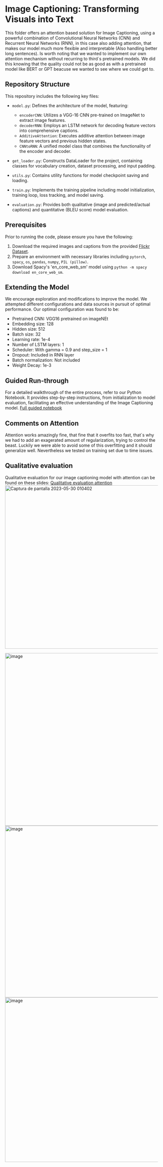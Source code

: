 # Image Captioning: Transforming Visuals into Text

This folder offers an attention based solution for Image Captioning, using a powerful combination of Convolutional Neural Networks (CNN) and Recurrent Neural Networks (RNN), in this case also adding attention, that makes our model much more flexible and interpretable (Also handling better long sentences). Is worth noting that we wanted to implement our own attention mechanism without recurring to third´s pretrained models. We did this knowing that the quality could not be as good as with a pretrained model like BERT or GPT beacuse we wanted to see where we could get to.

## Repository Structure

This repository includes the following key files:

- `model.py`: Defines the architecture of the model, featuring:
  - `encoderCNN`: Utilizes a VGG-16 CNN pre-trained on ImageNet to extract image features.
  - `decoderRNN`: Employs an LSTM network for decoding feature vectors into comprehensive captions.
  - `AdditiveAttention`: Executes additive attention between image feature vectors and previous hidden states.
  - `CNNtoRNN`: A unified model class that combines the functionality of the encoder and decoder.

- `get_loader.py`: Constructs DataLoader for the project, containing classes for vocabulary creation, dataset processing, and input padding.

- `utils.py`: Contains utility functions for model checkpoint saving and loading.

- `train.py`: Implements the training pipeline including model initialization, training loop, loss tracking, and model saving.

- `evaluation.py`: Provides both qualitative (image and predicted/actual captions) and quantitative (BLEU score) model evaluation.

## Prerequisites

Prior to running the code, please ensure you have the following:

1. Download the required images and captions from the provided [Flickr Dataset](https://drive.google.com/drive/folders/1x2pDFbpIsA8fCUomwBpo6wBy0Yw9LFF_?usp=sharing).
2. Prepare an environment with necessary libraries including `pytorch`, `spacy`, `os`, `pandas`, `numpy`, `PIL (pillow)`.
3. Download Spacy's 'en_core_web_sm' model using `python -m spacy download en_core_web_sm`.

## Extending the Model

We encourage exploration and modifications to improve the model. We attempted different configurations and data sources in pursuit of optimal performance. Our optimal configuration was found to be:

- Pretrained CNN: VGG16 pretrained on imageNEt
- Embedding size: 128
- Hidden size: 512
- Batch size: 32
- Learning rate: 1e-4
- Number of LSTM layers: 1
- Scheduler: With gamma = 0.9 and step_size = 1
- Dropout: Included in RNN layer
- Batch normalization: Not included
- Weight Decay: 1e-3

## Guided Run-through

For a detailed walkthrough of the entire process, refer to our Python Notebook. It provides step-by-step instructions, from initialization to model evaluation, facilitating an effective understanding of the Image Captioning model. 
[Full guided notebook](https://colab.research.google.com/drive/1oNQmnL9KO0TSOi4bNFqvnAgi3FdRgI8V?authuser=4#scrollTo=TIU_x5x68vuw)

## Comments on Attention

Attention works amazingly fine, that fine that it overfits too fast, that´s why we had to add an exagerated amount of regularization, trying to control the beast. Luckily we were able to avoid some of this overfitting and it should generalize well. Nevertheless we tested on training set due to time issues.

## Qualitative evaluation

Qualitative evaluation for our image captioning model with attention can be found on these slides: [Qualitative evaluation attention](https://docs.google.com/presentation/d/12JIvFaUerl8xQFJnY5fT7xTXw3kX638slbluTsOe_fc/edit?usp=sharing)
<img width="537" alt="Captura de pantalla 2023-05-30 010402" src="https://github.com/DCC-UAB/dlnn-project_ia-group_05/assets/87651732/39ac7196-de89-4172-8618-3a55e7ad2a04">

<img width="567" alt="image" src="https://github.com/DCC-UAB/dlnn-project_ia-group_05/assets/87651732/320be3f8-4d90-4ac4-88be-6678c25a6335">

<img width="564" alt="image" src="https://github.com/DCC-UAB/dlnn-project_ia-group_05/assets/87651732/d7f0b38c-075e-4493-9a65-303b7c79c6ae">

<img width="541" alt="image" src="https://github.com/DCC-UAB/dlnn-project_ia-group_05/assets/87651732/3c7f3c5c-d833-4c15-8774-0afa03928247">

